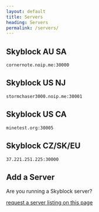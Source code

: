 ```yaml
---
layout: default
title: Servers
heading: Servers
permalink: /servers/
---
```


## Skyblock AU SA

```
cornernote.noip.me:30000
```

## Skyblock US NJ

```
stormchaser3000.noip.me:30001
```

## Skyblock US CA

```
minetest.org:30005
```

## Skyblock CZ/SK/EU

```
37.221.251.225:30000
```


## Add a Server

Are you running a Skyblock server?  

[request a server listing on this page](https://github.com/cornernote/minetest-skyblock/issues/new)
